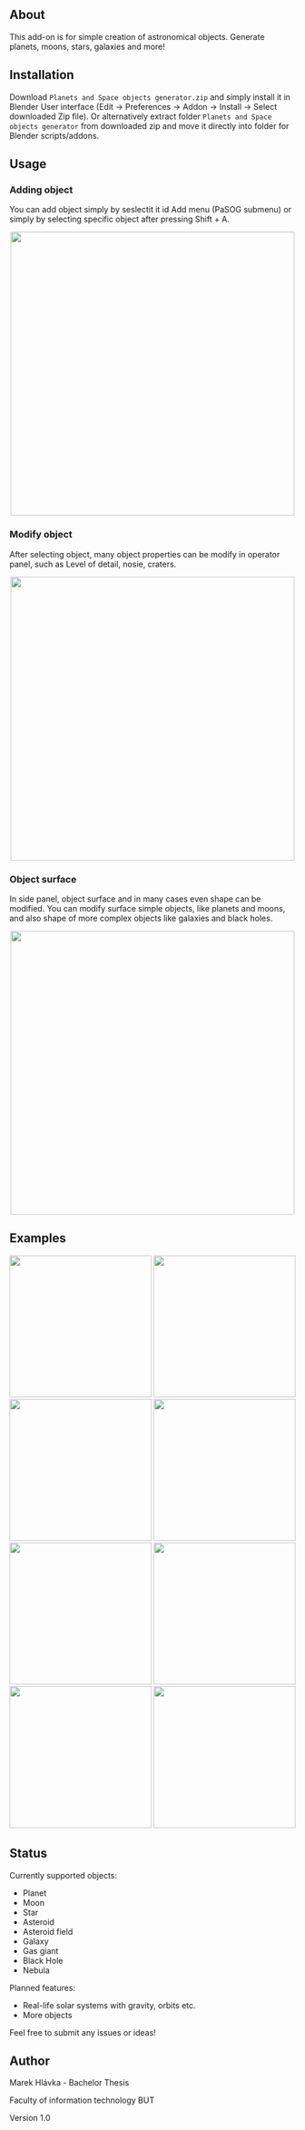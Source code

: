 ## About
This add-on is for simple creation of astronomical objects. Generate planets, moons, stars, galaxies and more!

## Installation

Download `Planets and Space objects generator.zip` and simply install it in Blender User interface (Edit -> Preferences -> Addon -> Install -> Select downloaded Zip file). Or alternatively extract folder `Planets and Space objects generator` from downloaded zip and move it directly into folder for Blender scripts/addons.

## Usage
### Adding object
You can add object simply by seslectit it id Add menu (PaSOG submenu) or simply by selecting specific object after pressing Shift + A.
<p align="center">
    <img src="./img/ui_add.png" height="500px">
</p>    

### Modify object
After selecting object, many object properties can be modify in operator panel, such as Level of detail, nosie, craters.

<p align="center">
    <img src="./img/ui_operator.PNG" height="500px">
</p>

### Object surface
In side panel, object surface and in many cases even shape can be modified. You can modify surface simple objects, like planets and moons, and also shape of more complex objects like galaxies and black holes.
<p align="center">
    <img src="./img/ui_panel.PNG" height="500px">
</p>

## Examples
<p align="center">
    <img src="./Examples/general.png" height="250px">
    <img src="./Examples/craters.png" height="250px">
    <img src="./Examples/gas.png" height="250px">
    <img src="./Examples/asteroids.png" height="250px">
    <img src="./Examples/bh.png" height="250px">
    <img src="./Examples/terrain.png" height="250px">
    <img src="./Examples/galaxy.png" height="250px">
    <img src="./Examples/nebula.png" height="250px">
</p>

## Status
Currently supported objects:
- Planet
- Moon
- Star
- Asteroid
- Asteroid field
- Galaxy
- Gas giant
- Black Hole
- Nebula

Planned features:
- Real-life solar systems with gravity, orbits etc.
- More objects


Feel free to submit any issues or ideas!

## Author
Marek Hlávka - Bachelor Thesis

Faculty of information technology BUT

Version 1.0